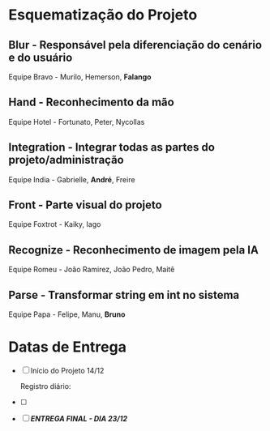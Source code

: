 
# Esquematização do Projeto

## **Blur** - Responsável pela diferenciação do cenário e do usuário

Equipe Bravo - Murilo, Hemerson, **Falango** 

## Hand - Reconhecimento da mão

Equipe Hotel - Fortunato, Peter, Nycollas

## Integration - Integrar todas as partes do projeto/administração

Equipe India - Gabrielle, **André**, Freire

## Front - Parte visual do projeto

Equipe Foxtrot - Kaiky, Iago

## Recognize - Reconhecimento de imagem pela IA

Equipe Romeu - João Ramirez, João Pedro, Maitê

## Parse - Transformar string em int no sistema

Equipe Papa - Felipe, Manu, **Bruno**

# Datas de Entrega

- [ ]  Início do Projeto 14/12
    
    Registro diário:
    
- [ ]  
- [ ]  ***ENTREGA FINAL - DIA 23/12***
